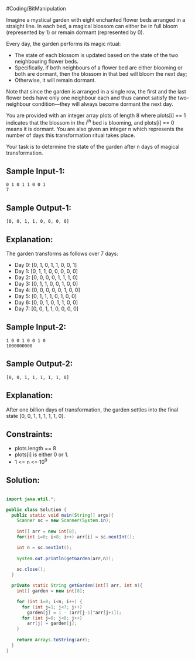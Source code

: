 #Coding/BitManipulation 

Imagine a mystical garden with eight enchanted flower beds arranged in a straight line. In each bed, a magical blossom can either be in full bloom (represented by 1) or remain dormant (represented by 0). 

Every day, the garden performs its magic ritual: 
- The state of each blossom is updated based on the state of the two neighbouring flower beds. 
- Specifically, if both neighbours of a flower bed are either blooming or both are dormant, then the blossom in that bed will bloom the next day; 
- Otherwise, it will remain dormant. 

Note that since the garden is arranged in a single row, the first and the last flower beds have only one neighbour each and thus cannot satisfy the two-neighbour condition—they will always become dormant the next day.

You are provided with an integer array plots of length 8 where plots\[i] == 1 indicates that the blossom in the $i^{th}$ bed is blooming, and plots\[i] == 0 means it is dormant. You are also given an integer n which represents the number of days this transformation ritual takes place.

Your task is to determine the state of the garden after n days of magical transformation.

Sample Input-1:
-------------
```
0 1 0 1 1 0 0 1
7
```

Sample Output-1:
-------------
```
[0, 0, 1, 1, 0, 0, 0, 0]
```

Explanation: 
-------------
The garden transforms as follows over 7 days:  
  - Day 0: \[0, 1, 0, 1, 1, 0, 0, 1]  
  - Day 1: \[0, 1, 1, 0, 0, 0, 0, 0]  
  - Day 2: \[0, 0, 0, 0, 1, 1, 1, 0]  
  - Day 3: \[0, 1, 1, 0, 0, 1, 0, 0]  
  - Day 4: \[0, 0, 0, 0, 0, 1, 0, 0]  
  - Day 5: \[0, 1, 1, 1, 0, 1, 0, 0]  
  - Day 6: \[0, 0, 1, 0, 1, 1, 0, 0]  
  - Day 7: \[0, 0, 1, 1, 0, 0, 0, 0]

Sample Input-2:
-------------
```
1 0 0 1 0 0 1 0
1000000000
```

Sample Output-2:
-------------
```
[0, 0, 1, 1, 1, 1, 1, 0] 
```

Explanation:
-------------
After one billion days of transformation, the garden settles into the final state \[0, 0, 1, 1, 1, 1, 1, 0].

Constraints:
-------------
- plots.length == 8  
- plots\[i] is either 0 or 1.  
- 1 <= n <= $10^9$

## Solution:

```java

import java.util.*;

public class Solution {
  public static void main(String[] args){
    Scanner sc = new Scanner(System.in);
    
    int[] arr = new int[8];
    for(int i=0; i<8; i++) arr[i] = sc.nextInt();

    int n = sc.nextInt();
    
    System.out.println(getGarden(arr,n));
    
    sc.close();
  }

  private static String getGarden(int[] arr, int n){
    int[] garden = new int[8];

    for (int i=0; i<n; i++) {
      for (int j=1; j<7; j++)
        garden[j] = 1 - (arr[j-1]^arr[j+1]); 
      for (int j=0; j<8; j++)
        arr[j] = garden[j];
    }
    
    return Arrays.toString(arr);
  }
}
```